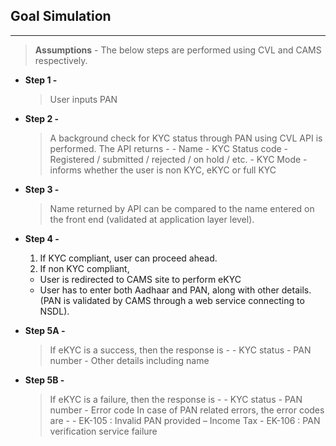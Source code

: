 ## Goal Simulation
----------------

> **Assumptions** - The below steps are performed using CVL and CAMS respectively.

- **Step 1 -**
  > User inputs PAN

- **Step 2 -**
  > A background check for KYC status through PAN using CVL API is performed. The API returns -
      - Name
      - KYC Status code - Registered / submitted / rejected / on hold / etc.
      - KYC Mode - informs whether the user is non KYC, eKYC or full KYC

- **Step 3 -**
  > Name returned by API can be compared to the name entered on the front end (validated at application layer level).

- **Step 4 -**
  1. If KYC compliant, user can proceed ahead.
  2. If non KYC compliant,
    - User is redirected to CAMS site to perform eKYC
    - User has to enter both Aadhaar and PAN, along with other details. (PAN is validated by CAMS through a web service connecting to NSDL).

- **Step 5A -**
  > If eKYC is a success, then the response is -
      - KYC status
      - PAN number
      - Other details including name

- **Step 5B -**
  > If eKYC is a failure, then the response is -
      - KYC status
      - PAN number
      - Error code
  > In case of PAN related errors, the error codes are -
      - EK-105 : Invalid PAN provided – Income Tax
      - EK-106 : PAN verification service failure

